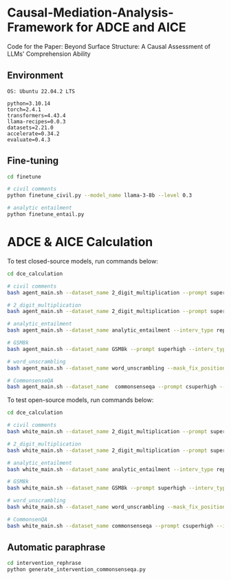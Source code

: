 # Causal-Mediation-Analysis-Framework for ADCE and AICE
Code for the Paper: Beyond Surface Structure: A Causal Assessment of LLMs' Comprehension Ability


## Environment

```
OS: Ubuntu 22.04.2 LTS 

python=3.10.14
torch=2.4.1
transformers=4.43.4
llama-recipes=0.0.3
datasets=2.21.0
accelerate=0.34.2
evaluate=0.4.3
```


## Fine-tuning
``` bash
cd finetune

# civil comments
python finetune_civil.py --model_name llama-3-8b --level 0.3

# analytic entailment
python finetune_entail.py 
```


# ADCE & AICE Calculation
To test closed-source models, run commands below:
``` bash
cd dce_calculation

# civil comments
bash agent_main.sh --dataset_name 2_digit_multiplication --prompt superhigh  --interv_type mask --num_mask 2 --mask_fix_position 0 

# 2_digit_multiplication
bash agent_main.sh --dataset_name 2_digit_multiplication --prompt superhigh  --interv_type mask --num_mask 2 --mask_fix_position 0 

# analytic_entailment
bash agent_main.sh --dataset_name analytic_entailment --interv_type rephrase --prompt superhigh  --mask_fix_position 0 --num_mask 2 

# GSM8k
bash agent_main.sh --dataset_name GSM8k --prompt superhigh --interv_type mask  --mask_fix_position 0 --num_mask 2

# word_unscrambling
bash agent_main.sh --dataset_name word_unscrambling --mask_fix_position 2 --num_mask 1   --interv_type mask --prompt superhigh 

# CommonsenseQA
bash agent_main.sh --dataset_name  commonsenseqa --prompt csuperhigh --interv_type rephrase --num_mask 2 --mask_fix_position 0
```

To test open-source models, run commands below:
``` bash
cd dce_calculation

# civil comments
bash white_main.sh --dataset_name 2_digit_multiplication --prompt superhigh  --interv_type mask --num_mask 2 --mask_fix_position 0 

# 2_digit_multiplication
bash white_main.sh --dataset_name 2_digit_multiplication --prompt superhigh  --interv_type mask --num_mask 2 --mask_fix_position 0 

# analytic_entailment
bash white_main.sh --dataset_name analytic_entailment --interv_type rephrase --prompt superhigh --num_mask 2 --mask_fix_position 0

# GSM8k
bash white_main.sh --dataset_name GSM8k --prompt superhigh --interv_type mask --num_mask 2 --mask_fix_position 0 

# word_unscrambling
bash white_main.sh --dataset_name word_unscrambling --mask_fix_position 2 --num_mask 1   --interv_type mask --prompt superhigh 

# CommonsenQA
bash white_main.sh --dataset_name commonsenseqa --prompt csuperhigh --interv_type rephrase --num_mask 2 --mask_fix_position 0 
```

## Automatic paraphrase
```bash
cd intervention_rephrase
python generate_intervention_commonsenseqa.py
```
